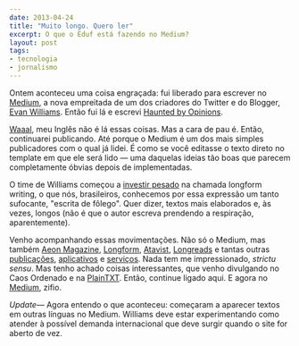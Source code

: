 ```yaml
---
date: 2013-04-24
title: "Muito longo. Quero ler"
excerpt: O que o Eduf está fazendo no Medium?
layout: post
tags: 
- tecnologia
- jornalismo
---
```


Ontem aconteceu uma coisa engraçada: fui liberado para escrever no [Medium](http://medium.com), a nova empreitada de um dos criadores do Twitter e do Blogger, [Evan Williams](https://en.wikipedia.org/wiki/Evan_Williams_(entrepreneur)). Então fui lá e escrevi [Haunted by Opinions](https://medium.com/i-m-h-o/21558e37f6f7).

[Waaal](https://www.youtube.com/watch?v=PICFe4fhj9s), meu Inglês não é lá essas coisas. Mas a cara de pau é. Então, continuarei publicando. Até porque o Medium é um dos mais simples publicadores com o qual já lidei. É como se você editasse o texto direto no template em que ele será lido — uma daquelas ideias tão boas que parecem completamente óbvias depois de implementadas.

O time de Williams começou a [investir pesado](https://www.readmatter.com/matter-medium-faq/) na chamada longform writing, o que nós, brasileiros, conhecemos por essa expressão um tanto sufocante, "escrita de fôlego". Quer dizer, textos mais elaborados e, às vezes, longos (não é que o autor escreva prendendo a respiração, aparentemente).

Venho acompanhando essas movimentações. Não só o Medium, mas também [Aeon Magazine](http://www.aeonmagazine.com/), [Longform](http://longform.org/), [Atavist](https://www.atavist.com/), [Longreads](http://longreads.com/) e tantas outras [publicações](http://narrative.ly/), [aplicativos](https://www.dotdotdot.me/) e [serviços](http://readlists.com/). Nada tem me impressionado, *strictu sensu*. Mas tenho achado coisas interessantes, que venho divulgando no Caos Ordenado e na [PlainTXT](http://caosordenado.com/plaintxt.html). Então, continue ligado aqui. E agora no [Medium](https://medium.com/@eduf), zifio.

*Update—* Agora entendo o que aconteceu: começaram a aparecer textos em outras línguas no Medium. Williams deve estar experimentando como atender à possível demanda internacional que deve surgir quando o site for aberto de vez.